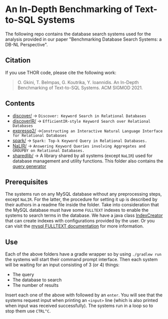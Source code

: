 # An In-Depth Benchmarking of Text-to-SQL Systems

The following repo contains the database search systems used for the analysis provided in our paper "Benchmarking Database Search Systems: a DB-NL Perspective".

## Citation

If you use THOR code, please cite the following work:
> O. Gkini, T. Belmpas, G. Koutrika, Y. Ioannidis. An In-Depth Benchmarking of Text-to-SQL Systems. ACM SIGMOD 2021.


## Contents

* [discover/](discover/) -> `Discover: Keyword Search in Relational Databases`
* [discoverIR/](discoverIR/) -> `EfficientIR-style Keyword Search over Relational Databases`
* [expressq2/](expressq2/) ->`Constructing an Interactive Natural Language Interface for Relational Databases`
* [spark/](spark/) -> `Spark: Top-k Keyword Query in Relational Databases.`
* [NaLIR/](NaLIR/) -> `Answering Keyword Queries involving Aggregates and GROUPBY on Relational Databases.`
* [sharedlib/](sharedlib/) -> A library shared by all systems (except `NaLIR`) used for database management and utility functions. This folder also contains the [query generator](sharedlib/src/main/java/shared/benchmark/Generator.java)

## Prerequisites

The systems run on any MySQL database without any preprocessing steps, except `NaLIR`. For the latter, the procedure for setting it up is described by their authors in a readme file inside the folder. Take into consideration that the MySQL database must have some `FULLTEXT` indexes to enable the systems to search terms in the database. We have a java class [IndexCreator](sharedlib/src/main/java/shared/database/connectivity/DatabaseIndexCreator.java) that can create indexes with configurations provided by the user. Or you can visit the [mysql FULLTEXT documentation](https://dev.mysql.com/doc/refman/5.6/en/innodb-fulltext-index.html) for more information.

## Use

Each of the above folders have a gradle wrapper so by using `./gradlew run` the systems will start their command prompt interface.
Then each system will be waiting for an input consisting of 3 (or 4) things:
* The query
* The database to search
* The number of results

Insert each one of the above with followed by an `enter`. You will see that the systems request input when printing an `<input>` line (which is also printed when input was received successfully). The systems run in a loop so to stop them use `CTRL^C`.
